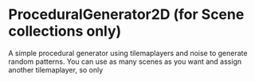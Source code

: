 # ProceduralGenerator2D (for Scene collections only)

A simple procedural generator using tilemaplayers and noise to generate random patterns.
You can use as many scenes as you want and assign another tilemaplayer, so only 
